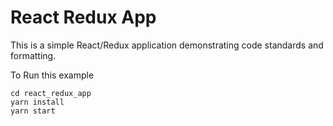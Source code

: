# React Redux App
This is a simple React/Redux application demonstrating code standards and formatting.

To Run this example
```
cd react_redux_app
yarn install
yarn start
```
